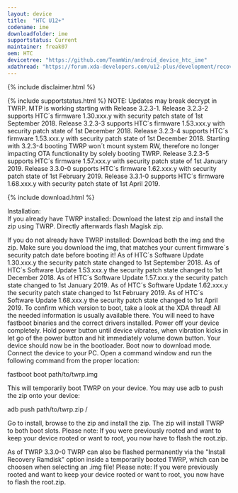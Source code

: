 ```yaml
---
layout: device
title:  "HTC U12+"
codename: ime
downloadfolder: ime
supportstatus: Current
maintainer: freak07
oem: HTC
devicetree: "https://github.com/TeamWin/android_device_htc_ime"
xdathread: "https://forum.xda-developers.com/u12-plus/development/recovery-unofficial-twrp-3-2-2-0-htc-t3819343"
---
```


{% include disclaimer.html %}

{% include supportstatus.html %}
NOTE:
Updates may break decrypt in TWRP.
MTP is working starting with Release 3.2.3-1.
Release 3.2.3-2 supports HTC´s firmware 1.30.xxx.y with security patch state of 1st September 2018.
Release 3.2.3-3 supports HTC´s firmware 1.53.xxx.y with security patch state of 1st December 2018.
Release 3.2.3-4 supports HTC´s firmware 1.53.xxx.y with security patch state of 1st December 2018. Starting with 3.2.3-4 booting TWRP won´t mount system RW, therefore no longer impacting OTA functionality by solely booting TWRP.
Release 3.2.3-5 supports HTC´s firmware 1.57.xxx.y with security patch state of 1st January 2019.
Release 3.3.0-0 supports HTC´s firmware 1.62.xxx.y with security patch state of 1st February 2019.
Release 3.3.1-0 supports HTC´s firmware 1.68.xxx.y with security patch state of 1st April 2019.

{% include download.html %}

<div class='page-heading'>Installation:</div>
If you already have TWRP installed:
Download the latest zip and install the zip using TWRP. Directly afterwards flash Magisk zip.

If you do not already have TWRP installed:
Download both the img and the zip. Make sure you download the img, that matches your current firmware´s security patch date before booting it! As of HTC´s Software Update 1.30.xxx.y the security patch state changed to 1st September 2018.
As of HTC´s Software Update 1.53.xxx.y the security patch state changed to 1st December 2018. As of HTC´s Software Update 1.57.xxx.y the security patch state changed to 1st January 2019.
As of HTC´s Software Update 1.62.xxx.y the security patch state changed to 1st February 2019. As of HTC´s Software Update 1.68.xxx.y the security patch state changed to 1st April 2019.
To confirm which version to boot, take a look at the XDA thread! All the needed information is usually available there. You will need to have fastboot binaries and the correct drivers installed. Power off your device completely. Hold power button until device vibrates, when vibration kicks in let go of the power button and hit immediately volume down button. Your device should now be in the bootloader. Boot now to download mode. Connect the device to your PC. Open a command window and run the following command from the proper location:

fastboot boot path/to/twrp.img

This will temporarily boot TWRP on your device. You may use adb to push the zip onto your device:

adb push path/to/twrp.zip /

Go to install, browse to the zip and install the zip. The zip will install TWRP to both boot slots. Please note: If you were previously rooted and want to keep your device rooted or want to root, you now have to flash the root.zip.

As of TWRP 3.3.0-0 TWRP can also be flashed permanently via the "Install Recovery Ramdisk" option inside a temporarily booted TWRP, which can be choosen when selecting an .img file!
Please note: If you were previously rooted and want to keep your device rooted or want to root, you now have to flash the root.zip.
